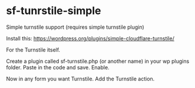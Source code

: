 # sf-tunrstile-simple
Simple turnstile support (requires simple turnstile plugin)

Install this:
https://wordpress.org/plugins/simple-cloudflare-turnstile/

For the Turnstile itself.

Create a plugin called sf-turnstile.php (or another name) in your wp plugins folder.
Paste in the code and save. Enable.

Now in any form you want Turnstile. Add the Turnstile action.
